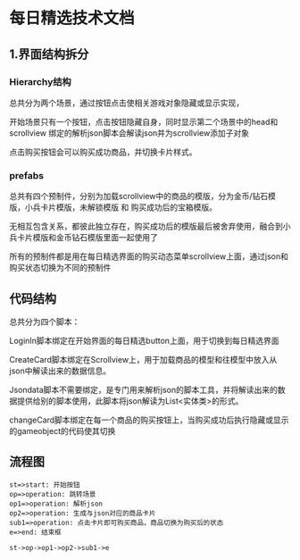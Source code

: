 # 每日精选技术文档

## 1.界面结构拆分

### Hierarchy结构

总共分为两个场景，通过按钮点击使相关游戏对象隐藏或显示实现，

开始场景只有一个按钮，点击按钮隐藏自身，同时显示第二个场景中的head和scrollview 绑定的解析json脚本会解读json并为scrollview添加子对象

点击购买按钮会可以购买成功商品，并切换卡片样式。

### prefabs

总共有四个预制件，分别为加载scrollview中的商品的模版，分为金币/钻石模版，小兵卡片模版，未解锁模版 和 购买成功后的宝箱模版。

无相互包含关系，都彼此独立存在，购买成功后的模版最后被舍弃使用，融合到小兵卡片模版和金币钻石模版里面一起使用了

所有的预制件都是用在每日精选界面的购买动态菜单scrollview上面，通过json和购买状态切换为不同的预制件

## 代码结构

总共分为四个脚本：

LoginIn脚本绑定在开始界面的每日精选button上面，用于切换到每日精选界面

CreateCard脚本绑定在Scrollview上，用于加载商品的模型和往模型中放入从json中解读出来的数据信息。

Jsondata脚本不需要绑定，是专门用来解析json的脚本工具，并将解读出来的数据提供给别的脚本使用，此脚本将json解读为List<实体类>的形式。

changeCard脚本绑定在每一个商品的购买按钮上，当购买成功后执行隐藏或显示的gameobject的代码使其切换

## 流程图

```flow
st=>start: 开始按钮
op=>operation: 跳转场景
op1=>operation: 解析json
op2=>operation: 生成与json对应的商品卡片
sub1=>operation: 点击卡片即可购买商品，商品切换为购买后的状态
e=>end: 结束框

st->op->op1->op2->sub1->e
```


